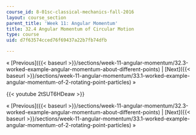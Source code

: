 ```yaml
---
course_id: 8-01sc-classical-mechanics-fall-2016
layout: course_section
parent_title: 'Week 11: Angular Momentum'
title: 32.4 Angular Momentum of Circular Motion
type: course
uid: d7f63574cced76f69437a22b7fb74dfb

---
```


« [Previous]({{< baseurl >}}/sections/week-11-angular-momentum/32.3-worked-example-angular-momentum-about-different-points) | [Next]({{< baseurl >}}/sections/week-11-angular-momentum/33.1-worked-example-angular-momentum-of-2-rotating-point-particles) »

{{< youtube 2tSUT6HDeaw >}}

« [Previous]({{< baseurl >}}/sections/week-11-angular-momentum/32.3-worked-example-angular-momentum-about-different-points) | [Next]({{< baseurl >}}/sections/week-11-angular-momentum/33.1-worked-example-angular-momentum-of-2-rotating-point-particles) »